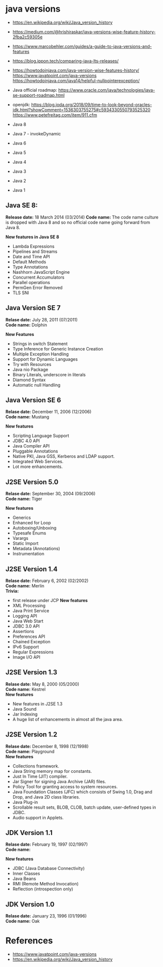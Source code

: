 # java versions

   - https://en.wikipedia.org/wiki/Java_version_history
   - https://medium.com/@hrishiraskar/java-versions-wise-feature-history-2fba2c59305e
   - https://www.marcobehler.com/guides/a-guide-to-java-versions-and-features
   - https://blog.ippon.tech/comparing-java-lts-releases/
   - https://howtodoinjava.com/java-version-wise-features-history/
   https://www.javatpoint.com/java-versions
   https://howtodoinjava.com/java14/helpful-nullpointerexception/
   - Java official roadmap: https://www.oracle.com/java/technologies/java-se-support-roadmap.html
   - openjdk: https://blog.joda.org/2018/09/time-to-look-beyond-oracles-jdk.html?showComment=1536303755275#c5934330550793525320
https://www.petefreitag.com/item/911.cfm

 - Java 8
 - Java 7 - invokeDynamic
 - Java 6
 - Java 5
 - Java 4
 - Java 3
 - Java 2
 - Java 1



## Java SE 8:

**Release date:** 18 March 2014 (03/2014)
**Code name:** The code name culture is dropped with Java 8 and so no official code name going forward from Java 8.

**New features in Java SE 8**  
 - Lambda Expressions  
 - Pipelines and Streams  
 - Date and Time API  
 - Default Methods  
 - Type Annotations  
 - Nashhorn JavaScript Engine  
 - Concurrent Accumulators  
 - Parallel operations  
 - PermGen Error Removed  
 - TLS SNI  

## Java Version SE 7

**Relase date:** July 28, 2011 (07/2011)  
**Code name:** Dolphin  

**New Features**  
 - Strings in switch Statement  
 - Type Inference for Generic Instance Creation  
 - Multiple Exception Handling  
 - Support for Dynamic Languages  
 - Try with Resources  
 - Java nio Package  
 - Binary Literals, underscore in literals  
 - Diamond Syntax  
 - Automatic null Handling  

## Java Version SE 6  

**Relase date:** December 11, 2006 (12/2006)  
**Code name:** Mustang  

**New features**  
 - Scripting Language Support  
 - JDBC 4.0 API  
 - Java Compiler API  
 - Pluggable Annotations  
 - Native PKI, Java GSS, Kerberos and LDAP support.  
 - Integrated Web Services.  
 - Lot more enhancements.  

## J2SE Version 5.0

**Relase date:** September 30, 2004 (09/2006)  
**Code name:** Tiger  

**New features**  
 - Generics  
 - Enhanced for Loop  
 - Autoboxing/Unboxing  
 - Typesafe Enums  
 - Varargs  
 - Static Import  
 - Metadata (Annotations)  
 - Instrumentation  

## J2SE Version 1.4  

**Relase date:** February 6, 2002 (02/2002)  
**Code name:** Merlin  
**Trivia:**
 - first release under JCP
**New features**  
 - XML Processing  
 - Java Print Service  
 - Logging API  
 - Java Web Start  
 - JDBC 3.0 API  
 - Assertions  
 - Preferences API  
 - Chained Exception  
 - IPv6 Support  
 - Regular Expressions  
 - Image I/O API  

## J2SE Version 1.3  

**Relase date:** May 8, 2000 (05/2000)  
**Code name:** Kestrel  
**New features**  
 - New features in J2SE 1.3  
 - Java Sound  
 - Jar Indexing  
 - A huge list of enhancements in almost all the java area.  
  
## J2SE Version 1.2  

**Relase date:** December 8, 1998 (12/1998)  
**Code name:** Playground  
**New features**  
 - Collections framework.  
 - Java String memory map for constants.  
 - Just In Time (JIT) compiler.  
 - Jar Signer for signing Java Archive (JAR) files.  
 - Policy Tool for granting access to system resources.  
 - Java Foundation Classes (JFC) which consists of Swing 1.0, Drag and Drop, and Java 2D class libraries.  
 - Java Plug-in  
 - Scrollable result sets, BLOB, CLOB, batch update, user-defined types in JDBC.  
 - Audio support in Applets.  
  
## JDK Version 1.1  
**Relase date:** February 19, 1997 (02/1997)  
**Code name:**   

**New features**  
 - JDBC (Java Database Connectivity)  
 - Inner Classes  
 - Java Beans  
 - RMI (Remote Method Invocation)  
 - Reflection (introspection only)  
  
## JDK Version 1.0  
**Relase date:** January 23, 1996 (01/1996)  
**Code name:** Oak  


# References
 - https://www.javatpoint.com/java-versions
 - https://en.wikipedia.org/wiki/Java_version_history